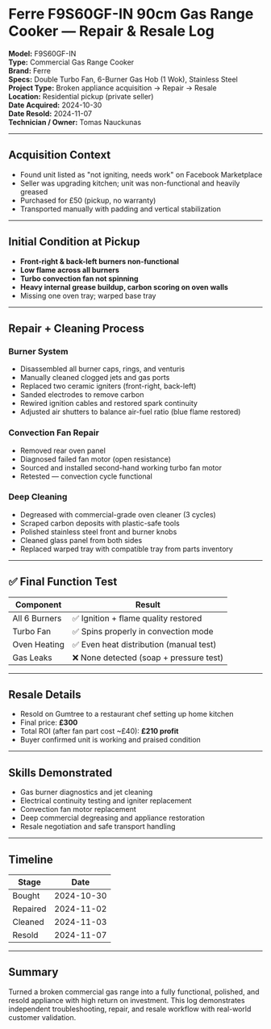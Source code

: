 # Ferre F9S60GF-IN 90cm Gas Range Cooker — Repair & Resale Log  
**Model:** F9S60GF-IN  
**Type:** Commercial Gas Range Cooker  
**Brand:** Ferre  
**Specs:** Double Turbo Fan, 6-Burner Gas Hob (1 Wok), Stainless Steel  
**Project Type:** Broken appliance acquisition → Repair → Resale  
**Location:** Residential pickup (private seller)  
**Date Acquired:** 2024-10-30  
**Date Resold:** 2024-11-07  
**Technician / Owner:** Tomas Nauckunas  

---

## Acquisition Context  
- Found unit listed as "not igniting, needs work" on Facebook Marketplace  
- Seller was upgrading kitchen; unit was non-functional and heavily greased  
- Purchased for £50 (pickup, no warranty)  
- Transported manually with padding and vertical stabilization  

---

## Initial Condition at Pickup  
- **Front-right & back-left burners non-functional**  
- **Low flame across all burners**  
- **Turbo convection fan not spinning**  
- **Heavy internal grease buildup, carbon scoring on oven walls**  
- Missing one oven tray; warped base tray  

---

## Repair + Cleaning Process

### Burner System  
- Disassembled all burner caps, rings, and venturis  
- Manually cleaned clogged jets and gas ports  
- Replaced two ceramic igniters (front-right, back-left)  
- Sanded electrodes to remove carbon  
- Rewired ignition cables and restored spark continuity  
- Adjusted air shutters to balance air-fuel ratio (blue flame restored)

### Convection Fan Repair  
- Removed rear oven panel  
- Diagnosed failed fan motor (open resistance)  
- Sourced and installed second-hand working turbo fan motor  
- Retested — convection cycle functional  

### Deep Cleaning  
- Degreased with commercial-grade oven cleaner (3 cycles)  
- Scraped carbon deposits with plastic-safe tools  
- Polished stainless steel front and burner knobs  
- Cleaned glass panel from both sides  
- Replaced warped tray with compatible tray from parts inventory  

---

## ✅ Final Function Test

| Component        | Result     |
|------------------|------------|
| All 6 Burners    | ✅ Ignition + flame quality restored |
| Turbo Fan        | ✅ Spins properly in convection mode |
| Oven Heating     | ✅ Even heat distribution (manual test) |
| Gas Leaks        | ❌ None detected (soap + pressure test) |

---

## Resale Details  
- Resold on Gumtree to a restaurant chef setting up home kitchen  
- Final price: **£300**  
- Total ROI (after fan part cost ~£40): **£210 profit**  
- Buyer confirmed unit is working and praised condition  

---

## Skills Demonstrated  
- Gas burner diagnostics and jet cleaning  
- Electrical continuity testing and igniter replacement  
- Convection fan motor replacement  
- Deep commercial degreasing and appliance restoration  
- Resale negotiation and safe transport handling  

---

## Timeline

| Stage        | Date       |
|--------------|------------|
| Bought       | 2024-10-30 |
| Repaired     | 2024-11-02 |
| Cleaned      | 2024-11-03 |
| Resold       | 2024-11-07 |

---

## Summary  
Turned a broken commercial gas range into a fully functional, polished, and resold appliance with high return on investment. This log demonstrates independent troubleshooting, repair, and resale workflow with real-world customer validation.
